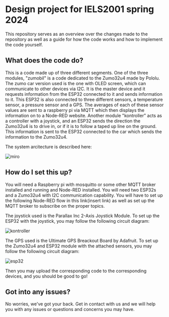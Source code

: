 # Design project for IELS2001 spring 2024

This repository serves as an overview over the changes made to the repository as well as a guide for how the code works and how to implement the code yourself. 

## What does the code do? 

This is a code made up of three different segments. One of the three modules, "zumobil" is a code dedicated to the Zumo32u4 made by Pololu. The zumo car version used is the one with OLED screen, which can communicate to other devices via I2C. It is the master device and it requests information from the ESP32 connected to it and sends information to it. This ESP32 is also connected to three different sensors, a temperature sensor, a pressure sensor and a GPS. The averages of each of these sensor values are sent to a raspberry pi via MQTT which then displays the information on to a Node-RED website. Another module "kontroller" acts as a controller with a joystick, and an ESP32 sends the direction the Zumo32u4 is to drive in, or if it is to follow a taped up line on the ground. This information is sent to the ESP32 connected to the car which sends the information to the Zumo32u4. 

The system arcitecture is described here: 

![miro](https://cdn.discordapp.com/attachments/324564514119090177/1244596992416415846/miro.jpg?ex=6655b0c6&is=66545f46&hm=b841af645a7cf1c2b3e3269c4e73e0b7119f40267186b267424cda56817331bf&)

## How do I set this up? 

You will need a Raspberry pi with mosquitto or some other MQTT broker installed and running and Node-RED installed. You will need two ESP32s and a Zumo32u4 with I2C communication capability. You will have to set up the following Node-RED flow in this link(insert link) as well as set up the MQTT broker to subscribe on the proper topics. 

The joystick used is the Parallax Inc 2-Axis Joystick Module. To set up the ESP32 with the joystick, you may follow the following circuit diagram: 

![kontroller](https://cdn.discordapp.com/attachments/324564514119090177/1243812190889443358/kontroller_kretsdiagram.png?ex=6652d5df&is=6651845f&hm=541aec8457c48a22e2cf8c1c798c708618e641432227ab58eb42bb555b584055&)

The GPS used is the Ultimate GPS Breackout Board by Adafruit. To set up the Zumo32u4 and ESP32 module with the attached sensors, you may follow the following circuit diagram: 

![esp32](https://cdn.discordapp.com/attachments/324564514119090177/1247484300325163030/image.png?ex=666031ca&is=665ee04a&hm=712fc73ffb069a67b500243ad43a57276e85131ce401b71f046b36b0295c9c4b&)

Then you may upload the corresponding code to the corresponding devices, and you should be good to go!

## Got into any issues? 

No worries, we've got your back. Get in contact with us and we will help you with any issues or questions and concerns you may have.
